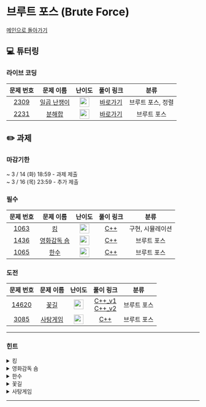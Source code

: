 # 브루트 포스 (Brute Force)

[메인으로 돌아가기](https://github.com/Altu-Bitu-Official/Altu-Bitu-4)

## 💻 튜터링

### 라이브 코딩

|                                문제 번호                                |                                   문제 이름                                    |                                      난이도                                       |  풀이 링크   |       분류        |
| :---------------------------------------------------------------------: | :----------------------------------------------------------------------------: | :-------------------------------------------------------------------------------: | :----------: | :---------------: |
| <a href="https://www.acmicpc.net/problem/2309" target="_blank">2309</a> | <a href="https://www.acmicpc.net/problem/2309" target="_blank">일곱 난쟁이</a> | <img height="25px" width="25px" src="https://static.solved.ac/tier_small/5.svg"/> | [바로가기](https://github.com/Altu-Bitu-Official/Altu-Bitu-4/blob/main/04_%EB%B8%8C%EB%A3%A8%ED%8A%B8%20%ED%8F%AC%EC%8A%A4/%EB%9D%BC%EC%9D%B4%EB%B8%8C%20%EC%BD%94%EB%94%A9/2309.cpp) | 브루트 포스, 정렬 |
| <a href="https://www.acmicpc.net/problem/2231" target="_blank">2231</a> |   <a href="https://www.acmicpc.net/problem/2231" target="_blank">분해합</a>    | <img height="25px" width="25px" src="https://static.solved.ac/tier_small/4.svg"/> | [바로가기](https://github.com/Altu-Bitu-Official/Altu-Bitu-4/blob/main/04_%EB%B8%8C%EB%A3%A8%ED%8A%B8%20%ED%8F%AC%EC%8A%A4/%EB%9D%BC%EC%9D%B4%EB%B8%8C%20%EC%BD%94%EB%94%A9/2231.cpp) |    브루트 포스    |

## ✏️ 과제

### 마감기한

~ 3 / 14 (화) 18:59 - 과제 제출 </br>
~ 3 / 16 (목) 23:59 - 추가 제출 </br>

### 필수

|                                문제 번호                                |                                   문제 이름                                    |                                      난이도                                       | 풀이 링크 |       분류       |
| :---------------------------------------------------------------------: | :----------------------------------------------------------------------------: | :-------------------------------------------------------------------------------: | :-------: | :--------------: |
| <a href="https://www.acmicpc.net/problem/1063" target="_blank">1063</a> |     <a href="https://www.acmicpc.net/problem/1063" target="_blank">킹</a>      | <img height="25px" width="25px" src="https://static.solved.ac/tier_small/8.svg"/> |  [C++](https://github.com/Altu-Bitu-Official/Altu-Bitu-4/blob/main/04_%EB%B8%8C%EB%A3%A8%ED%8A%B8%20%ED%8F%AC%EC%8A%A4/%ED%95%84%EC%88%98/1063.cpp)  | 구현, 시뮬레이션 |
| <a href="https://www.acmicpc.net/problem/1436" target="_blank">1436</a> | <a href="https://www.acmicpc.net/problem/1436" target="_blank">영화감독 숌</a> | <img height="25px" width="25px" src="https://static.solved.ac/tier_small/6.svg"/> |  [C++](https://github.com/Altu-Bitu-Official/Altu-Bitu-4/blob/main/04_%EB%B8%8C%EB%A3%A8%ED%8A%B8%20%ED%8F%AC%EC%8A%A4/%ED%95%84%EC%88%98/1436.cpp)  |   브루트 포스    |
| <a href="https://www.acmicpc.net/problem/1065" target="_blank">1065</a> |    <a href="https://www.acmicpc.net/problem/1065" target="_blank">한수</a>     | <img height="25px" width="25px" src="https://static.solved.ac/tier_small/7.svg"/> |  [C++](https://github.com/Altu-Bitu-Official/Altu-Bitu-4/blob/main/04_%EB%B8%8C%EB%A3%A8%ED%8A%B8%20%ED%8F%AC%EC%8A%A4/%ED%95%84%EC%88%98/1065.cpp)  |   브루트 포스    |

### 도전

|                                 문제 번호                                 |                                  문제 이름                                  |                                      난이도                                       | 풀이 링크 |    분류     |
| :-----------------------------------------------------------------------: | :-------------------------------------------------------------------------: | :-------------------------------------------------------------------------------: | :-------: | :---------: |
| <a href="https://www.acmicpc.net/problem/14620" target="_blank">14620</a> |  <a href="https://www.acmicpc.net/problem/14620" target="_blank">꽃길</a>   | <img height="25px" width="25px" src="https://static.solved.ac/tier_small/9.svg"/> |  [C++_v1](https://github.com/Altu-Bitu-Official/Altu-Bitu-4/blob/main/04_%EB%B8%8C%EB%A3%A8%ED%8A%B8%20%ED%8F%AC%EC%8A%A4/%EB%8F%84%EC%A0%84/14620_v1.cpp) </br> [C++_v2](https://github.com/Altu-Bitu-Official/Altu-Bitu-4/blob/main/04_%EB%B8%8C%EB%A3%A8%ED%8A%B8%20%ED%8F%AC%EC%8A%A4/%EB%8F%84%EC%A0%84/14620_v2.cpp)  | 브루트 포스 |
|  <a href="https://www.acmicpc.net/problem/3085" target="_blank">3085</a>  | <a href="https://www.acmicpc.net/problem/3085" target="_blank">사탕게임</a> | <img height="25px" width="25px" src="https://static.solved.ac/tier_small/8.svg"/> |  [C++](https://github.com/Altu-Bitu-Official/Altu-Bitu-4/blob/main/04_%EB%B8%8C%EB%A3%A8%ED%8A%B8%20%ED%8F%AC%EC%8A%A4/%EB%8F%84%EC%A0%84/3085.cpp)  | 브루트 포스 |

---

### 힌트

<details>
<summary>킹</summary>
<div markdown="1">
&nbsp;&nbsp;&nbsp;&nbsp;문자형 변수의 연산은 비교적 자유로워요! 또 킹과 돌의 움직임이 모두 판 안에서 이뤄질 때만 다음으로 움직일 수 있는 점을 신경써주세요!
</div>
</details>

<details>
<summary>영화감독 숌</summary>
<div markdown="1">
&nbsp;&nbsp;&nbsp;&nbsp;각 숫자마다 6이 세 개 이상 연속되는지 확인해보세요. 숫자가 어렵다면 문자열로 바꿔도 괜찮을 것 같네요!
</div>
</details>

<details>
<summary>한수</summary>
<div markdown="1">
&nbsp;&nbsp;&nbsp;&nbsp;각 숫자마다 자리 수들이 등차 수열인지 확인해보세요. 숫자가 어렵다면 문자열로 바꿔도 괜찮을 것 같네요!
</div>
</details>

<details>
<summary>꽃길</summary>
<div markdown="1">
&nbsp;&nbsp;&nbsp;&nbsp;그래프의 크기가 최대 10 x 10 이네요? 세개의 꽃을 심을 수 있는 모든 경우의 수를 탐색해보아도 괜찮겠어요. 꽃이 피는 자리가 그래프의 테두리에 있는 경우는 없네요.
씨앗을 다 심었다면 특정 위치에 씨앗을 심을 경우 5칸의 비용이 얼마인지를 알아야하고, 또 그렇게 씨앗을 심었을때 꽃잎이 죽지 않는지를 판단해야겠네요!

</div>
</details>

<details>
<summary>사탕게임</summary>
<div markdown="1">
&nbsp;&nbsp;&nbsp;&nbsp;범위가 크지 않으니 바꿀 수 있는 사탕을 하나하나 다 바꿔봐도 좋아요. 각 행과 열에서 먹을 수 있는 사탕의 수를 세는게 중요하겠네요.
</div>
</details>

---

